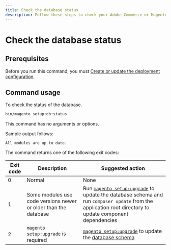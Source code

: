 ```yaml
---
title: Check the database status
description: Follow these steps to check your Adobe Commerce or Magento Open Source database status.
---
```


# Check the database status

## Prerequisites

Before you run this command, you must [Create or update the deployment configuration](deployment.md).

## Command usage

To check the status of the database.

```bash
bin/magento setup:db:status
```

This command has no arguments or options.

Sample output follows:

```terminal
All modules are up to date.
```

The command returns one of the following exit codes:

| Exit code  | Description | Suggested action |
|--------------|--------------|---------------|
| 0 | Normal | None |
| 1 | Some modules use code versions newer or older than the database | Run [`magento setup:upgrade`](database-upgrade.md) to update the database schema and run `composer update` from the application root directory to update component dependencies |
| 2 | `magento setup:upgrade` is required | [`magento setup:upgrade`](database-upgrade.md) to update the [database schema](https://glossary.magento.com/database-schema) |
